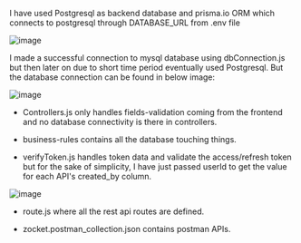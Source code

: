 I have used Postgresql as backend database and prisma.io ORM which connects to postgresql through DATABASE_URL from .env file

![image](https://user-images.githubusercontent.com/67574741/195686483-ff230a09-957c-40f9-9496-3c5f973c0542.png)

I made a successful connection to mysql database using dbConnection.js but then later on due to short time period eventually used Postgresql. 
But the database connection can be found in below image:

![image](https://user-images.githubusercontent.com/67574741/195687734-8c15c6e9-8e59-49c1-9f2a-2c139327162f.png)

- Controllers.js only handles fields-validation coming from the frontend and no database connectivity is there in controllers.

- business-rules contains all the database touching things.

- verifyToken.js handles token data and validate the access/refresh token but for the sake of simplicity,
   I have just passed userId to get the value for each API's created_by column.

![image](https://user-images.githubusercontent.com/67574741/195689250-6838844d-fb45-4821-8279-f52da0877533.png)


- route.js where all the rest api routes are defined.

- zocket.postman_collection.json contains postman APIs. 
